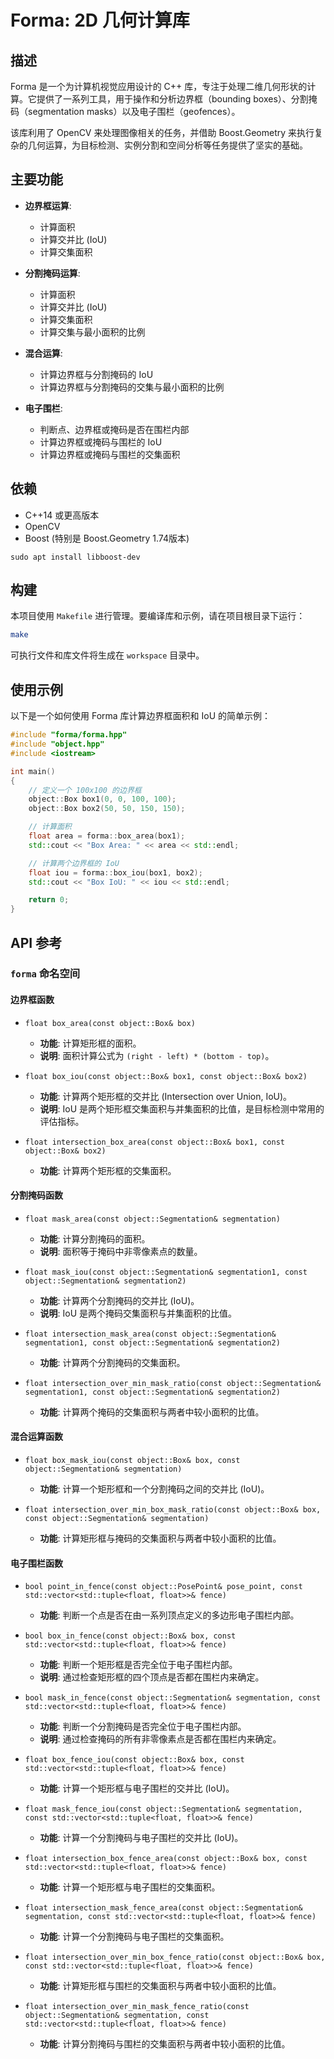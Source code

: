 # Forma: 2D 几何计算库

## 描述

Forma 是一个为计算机视觉应用设计的 C++ 库，专注于处理二维几何形状的计算。它提供了一系列工具，用于操作和分析边界框（bounding boxes）、分割掩码（segmentation masks）以及电子围栏（geofences）。

该库利用了 OpenCV 来处理图像相关的任务，并借助 Boost.Geometry 来执行复杂的几何运算，为目标检测、实例分割和空间分析等任务提供了坚实的基础。

## 主要功能

- **边界框运算**:
  - 计算面积
  - 计算交并比 (IoU)
  - 计算交集面积

- **分割掩码运算**:
  - 计算面积
  - 计算交并比 (IoU)
  - 计算交集面积
  - 计算交集与最小面积的比例

- **混合运算**:
  - 计算边界框与分割掩码的 IoU
  - 计算边界框与分割掩码的交集与最小面积的比例

- **电子围栏**:
  - 判断点、边界框或掩码是否在围栏内部
  - 计算边界框或掩码与围栏的 IoU
  - 计算边界框或掩码与围栏的交集面积

## 依赖

- C++14 或更高版本
- OpenCV
- Boost (特别是 Boost.Geometry 1.74版本)
```
sudo apt install libboost-dev
```

## 构建

本项目使用 `Makefile` 进行管理。要编译库和示例，请在项目根目录下运行：

```bash
make
```

可执行文件和库文件将生成在 `workspace` 目录中。

## 使用示例

以下是一个如何使用 Forma 库计算边界框面积和 IoU 的简单示例：

```cpp
#include "forma/forma.hpp"
#include "object.hpp"
#include <iostream>

int main()
{
    // 定义一个 100x100 的边界框
    object::Box box1(0, 0, 100, 100);
    object::Box box2(50, 50, 150, 150);

    // 计算面积
    float area = forma::box_area(box1);
    std::cout << "Box Area: " << area << std::endl;

    // 计算两个边界框的 IoU
    float iou = forma::box_iou(box1, box2);
    std::cout << "Box IoU: " << iou << std::endl;

    return 0;
}
```

## API 参考

### `forma` 命名空间

#### 边界框函数

- `float box_area(const object::Box& box)`
  - **功能**: 计算矩形框的面积。
  - **说明**: 面积计算公式为 `(right - left) * (bottom - top)`。

- `float box_iou(const object::Box& box1, const object::Box& box2)`
  - **功能**: 计算两个矩形框的交并比 (Intersection over Union, IoU)。
  - **说明**: IoU 是两个矩形框交集面积与并集面积的比值，是目标检测中常用的评估指标。

- `float intersection_box_area(const object::Box& box1, const object::Box& box2)`
  - **功能**: 计算两个矩形框的交集面积。

#### 分割掩码函数

- `float mask_area(const object::Segmentation& segmentation)`
  - **功能**: 计算分割掩码的面积。
  - **说明**: 面积等于掩码中非零像素点的数量。

- `float mask_iou(const object::Segmentation& segmentation1, const object::Segmentation& segmentation2)`
  - **功能**: 计算两个分割掩码的交并比 (IoU)。
  - **说明**: IoU 是两个掩码交集面积与并集面积的比值。

- `float intersection_mask_area(const object::Segmentation& segmentation1, const object::Segmentation& segmentation2)`
  - **功能**: 计算两个分割掩码的交集面积。

- `float intersection_over_min_mask_ratio(const object::Segmentation& segmentation1, const object::Segmentation& segmentation2)`
  - **功能**: 计算两个掩码的交集面积与两者中较小面积的比值。

#### 混合运算函数

- `float box_mask_iou(const object::Box& box, const object::Segmentation& segmentation)`
  - **功能**: 计算一个矩形框和一个分割掩码之间的交并比 (IoU)。

- `float intersection_over_min_box_mask_ratio(const object::Box& box, const object::Segmentation& segmentation)`
  - **功能**: 计算矩形框与掩码的交集面积与两者中较小面积的比值。

#### 电子围栏函数

- `bool point_in_fence(const object::PosePoint& pose_point, const std::vector<std::tuple<float, float>>& fence)`
  - **功能**: 判断一个点是否在由一系列顶点定义的多边形电子围栏内部。

- `bool box_in_fence(const object::Box& box, const std::vector<std::tuple<float, float>>& fence)`
  - **功能**: 判断一个矩形框是否完全位于电子围栏内部。
  - **说明**: 通过检查矩形框的四个顶点是否都在围栏内来确定。

- `bool mask_in_fence(const object::Segmentation& segmentation, const std::vector<std::tuple<float, float>>& fence)`
  - **功能**: 判断一个分割掩码是否完全位于电子围栏内部。
  - **说明**: 通过检查掩码的所有非零像素点是否都在围栏内来确定。

- `float box_fence_iou(const object::Box& box, const std::vector<std::tuple<float, float>>& fence)`
  - **功能**: 计算一个矩形框与电子围栏的交并比 (IoU)。

- `float mask_fence_iou(const object::Segmentation& segmentation, const std::vector<std::tuple<float, float>>& fence)`
  - **功能**: 计算一个分割掩码与电子围栏的交并比 (IoU)。

- `float intersection_box_fence_area(const object::Box& box, const std::vector<std::tuple<float, float>>& fence)`
  - **功能**: 计算一个矩形框与电子围栏的交集面积。

- `float intersection_mask_fence_area(const object::Segmentation& segmentation, const std::vector<std::tuple<float, float>>& fence)`
  - **功能**: 计算一个分割掩码与电子围栏的交集面积。

- `float intersection_over_min_box_fence_ratio(const object::Box& box, const std::vector<std::tuple<float, float>>& fence)`
  - **功能**: 计算矩形框与围栏的交集面积与两者中较小面积的比值。

- `float intersection_over_min_mask_fence_ratio(const object::Segmentation& segmentation, const std::vector<std::tuple<float, float>>& fence)`
  - **功能**: 计算分割掩码与围栏的交集面积与两者中较小面积的比值。

